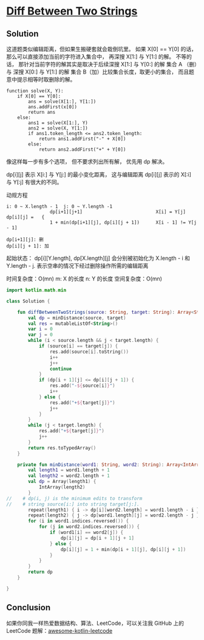# [Diff Between Two Strings][title]

## Solution

这道题类似编辑距离，但如果生搬硬套就会栽倒坑里。 如果 X[0] == Y[0] 的话，那么可以直接添加当前的字符进入集合中， 再深搜 X[1:]
与 Y[1:] 的解。
不等的话， 那针对当前字符的解其实是取决于后续深搜 X[1:] 与 Y[0:] 的解 集合 A （删）与 深搜 X[0:] 与 Y[1:] 的解 集合
B（加）比较集合长度，取更小的集合，
而且题意中提示相等时取删除的解。

```text
function solve(X, Y):
    if X[0] == Y[0]:
        ans = solve(X[1:], Y[1:])
        ans.addFirst(x[0])
        return ans
    else:
        ans1 = solve(X[1:], Y)
        ans2 = solve(X, Y[1:])
        if ans1.token_length <= ans2.token_length:
            return ans1.addFirst("-" + X[0])
        else:
            return ans2.addFirst("+" + Y[0])
```

像这样每一步有多个选项， 但不要求列出所有解， 优先用 dp 解决。

dp[i][j] 表示 X[i:] 与 Y[j:] 的最小变化距离， 这与编辑距离 dp[i][j] 表示的 X[:i] 与 Y[:j] 有很大的不同。

动规方程

```
i: 0 ~ X.length - 1  j: 0 ~ Y.length -1
                dp[i+1][j+1]                           X[i] = Y[j] 
dp[i][j] =   {
                1 + min(dp[i+1][j], dp[i][j + 1])      X[i - 1] != Y[j - 1]
                
dp[i+1][j]: 删
dp[i][j + 1]: 加
```


起始状态： dp[i][Y.length], dp[X.length][j] 会分别被初始化为 X.length - i 和 Y.length - j. 表示空串的情况下经过删除操作所需的编辑距离

时间复杂度：O(mn) m: X 的长度 n: Y 的长度
空间复杂度：O(mn)

```kotlin
import kotlin.math.min

class Solution {

    fun diffBetweenTwoStrings(source: String, target: String): Array<String> {
        val dp = minDistance(source, target)
        val res = mutableListOf<String>()
        var i = 0
        var j = 0
        while (i < source.length && j < target.length) {
            if (source[i] == target[j]) {
                res.add(source[i].toString())
                i++
                j++
                continue
            }
            if (dp[i + 1][j] <= dp[i][j + 1]) {
                res.add("-${source[i]}")
                i++
            } else {
                res.add("+${target[j]}")
                j++
            }
        }
        while (j < target.length) {
            res.add("+${target[j]}")
            j++
        }
        return res.toTypedArray()
    }

    private fun minDistance(word1: String, word2: String): Array<IntArray> {
        val length1 = word1.length + 1
        val length2 = word2.length + 1
        val dp = Array(length1) {
            IntArray(length2)
        }
//    # dp(i, j) is the minimum edits to transform
//    # string source[i:] into string target[j:].
        repeat(length1) { i -> dp[i][word2.length] = word1.length - i }
        repeat(length2) { j -> dp[word1.length][j] = word2.length - j }
        for (i in word1.indices.reversed()) {
            for (j in word2.indices.reversed()) {
                if (word1[i] == word2[j]) {
                    dp[i][j] = dp[i + 1][j + 1]
                } else {
                    dp[i][j] = 1 + min(dp[i + 1][j], dp[i][j + 1])
                }
            }
        }
        return dp
    }

}

```

## Conclusion

如果你同我一样热爱数据结构、算法、LeetCode，可以关注我 GitHub 上的 LeetCode 题解：[awesome-kotlin-leetcode][akl]

[title]: https://leetcode.com/discuss/interview-question/776648/dynamic-programming-question

[akl]: https://github.com/NightXlt/awesome-kotlin-leetcode
